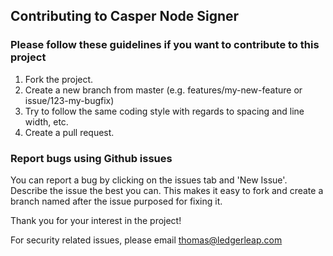 ## Contributing to Casper Node Signer

### Please follow these guidelines if you want to contribute to this project

1. Fork the project.
2. Create a new branch from master (e.g. features/my-new-feature or issue/123-my-bugfix)
3. Try to follow the same coding style with regards to spacing and line width, etc.
4. Create a pull request.

### Report bugs using Github issues

You can report a bug by clicking on the issues tab and 'New Issue'. Describe the issue the best you can. This makes it easy to fork and create a branch named after the issue purposed for fixing it.

Thank you for your interest in the project!

For security related issues, please email thomas@ledgerleap.com